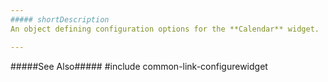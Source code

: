 ```yaml
---
##### shortDescription
An object defining configuration options for the **Calendar** widget.

---
```

#####See Also#####
#include common-link-configurewidget